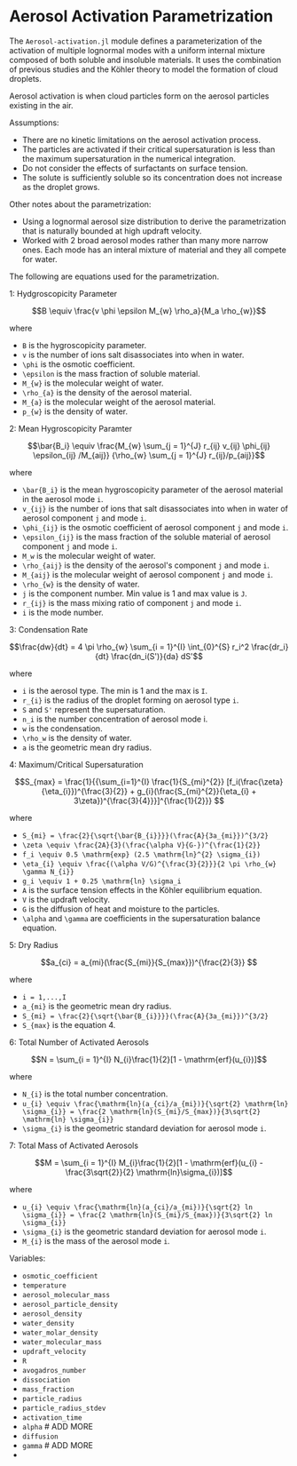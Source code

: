 # Aerosol Activation Parametrization

The `Aerosol-activation.jl` module defines a parameterization of
  the activation of multiple lognormal modes with a uniform internal mixture 
  composed of both soluble and insoluble materials.
It uses the combination of previous studies and the Köhler theory to model the formation of cloud droplets.

Aerosol activation is when cloud particles form on the aerosol particles existing in the air.

Assumptions:
  - There are no kinetic limitations on the aerosol activation process.
  - The particles are activated if their critical supersaturation is less than the maximum supersaturation in the numerical integration.
  - Do not consider the effects of surfactants on surface tension.
  - The solute is sufficiently soluble so its concentration does not increase as the droplet grows.

Other notes about the parametrization:
  - Using a lognormal aerosol size distribution to derive the parametrization that is naturally bounded at high updraft velocity.
  - Worked with 2 broad aerosol modes rather than many more narrow ones. Each mode has an interal mixture of material and they all compete for water.

The following are equations used for the parametrization.

1: Hydgroscopicity Parameter
```math
B \equiv \frac{v \phi \epsilon M_{w} \rho_a}{M_a \rho_{w}}
```
where
  - ``B`` is the hygroscopicity parameter.
  - ``v`` is the number of ions salt disassociates into when in water.
  - ``\phi`` is the osmotic coefficient.
  - ``\epsilon`` is the mass fraction of soluble material.
  - ``M_{w}`` is the molecular weight of water.
  - ``\rho_{a}`` is the density of the aerosol material.
  - ``M_{a}`` is the molecular weight of the aerosol material.
  - ``p_{w}`` is the density of water.

2: Mean Hygroscopicity Paramter
```math
\bar{B_i} \equiv \frac{M_{w} \sum_{j = 1}^{J} r_{ij} v_{ij} \phi_{ij} \epsilon_{ij} /M_{aij}} {\rho_{w} \sum_{j = 1}^{J} r_{ij}/p_{aij}}
```
where
  - ``\bar{B_i}`` is the mean hygroscopicity parameter of the aerosol material in the aerosol mode ``i``.
  - ``v_{ij}`` is the number of ions that salt disassociates into when in water of aerosol component ``j`` and mode ``i``.
  - ``\phi_{ij}`` is the osmotic coefficient of aerosol component ``j`` and mode ``i``.
  - ``\epsilon_{ij}`` is the mass fraction of the soluble material of aerosol component ``j`` and mode ``i``.
  - ``M_w`` is the molecular weight of water.
  - ``\rho_{aij}`` is the density of the aerosol's component ``j`` and mode ``i``.
  - ``M_{aij}`` is the molecular weight of aerosol component ``j`` and mode ``i``.
  - ``\rho_{w}`` is the density of water.
  - ``j`` is the component number. Min value is 1 and max value is ``J``.
  - ``r_{ij}`` is the mass mixing ratio of component ``j`` and mode ``i``.
  - ``i`` is the mode number.

3: Condensation Rate
```math
\frac{dw}{dt} = 4 \pi \rho_{w} \sum_{i = 1}^{I} \int_{0}^{S} r_i^2 \frac{dr_i}{dt} \frac{dn_i(S')}{da} dS'
```
where
  - ``i`` is the aerosol type. The min is 1 and the max is ``I``.
  - ``r_{i}`` is the radius of the droplet forming on aerosol type ``i``.
  - ``S`` and ``S'`` represent the supersaturation.
  - ``n_i`` is the number concentration of aerosol mode i.
  - ``w`` is the condensation.
  - ``\rho_w`` is the density of water.
  - ``a`` is the geometric mean dry radius.

4: Maximum/Critical Supersaturation
```math
S_{max} = \frac{1}{{\sum_{i=1}^{I} \frac{1}{S_{mi}^{2}} [f_i(\frac{\zeta}{\eta_{i}})^{\frac{3}{2}} + g_{i}(\frac{S_{mi}^{2}}{\eta_{i} + 3\zeta})^{\frac{3}{4}}}]^{\frac{1}{2}}}

```
where
  - ``S_{mi} = \frac{2}{\sqrt{\bar{B_{i}}}}(\frac{A}{3a_{mi}})^{3/2}``
  - ``\zeta \equiv \frac{2A}{3}(\frac{\alpha V}{G-})^{\frac{1}{2}}``
  - ``f_i \equiv 0.5 \mathrm{exp} (2.5 \mathrm{ln}^{2} \sigma_{i})``
  - ``\eta_{i} \equiv \frac{(\alpha V/G)^{\frac{3}{2}}}{2 \pi \rho_{w} \gamma N_{i}}``
  - ``g_i \equiv 1 + 0.25 \mathrm{ln} \sigma_i``
  - ``A`` is the surface tension effects in the Köhler equilibrium equation.
  - ``V`` is the updraft velocity.
  - ``G`` is the diffusion of heat and moisture to the particles.
  - ``\alpha`` and ``\gamma`` are coefficients in the supersaturation balance equation.

5: Dry Radius
```math
a_{ci} = a_{mi}(\frac{S_{mi}}{S_{max}})^{\frac{2}{3}}       
```
where
  - ``i = 1,...,I``
  - ``a_{mi}`` is the geometric mean dry radius.
  -  ``S_{mi} = \frac{2}{\sqrt{\bar{B_{i}}}}(\frac{A}{3a_{mi}})^{3/2}``
  - ``S_{max}`` is the equation 4.

6: Total Number of Activated Aerosols
```math
N = \sum_{i = 1}^{I} N_{i}\frac{1}{2}[1 - \mathrm{erf}(u_{i})]
```
where
  - ``N_{i}`` is the total number concentration.
  - ``u_{i} \equiv \frac{\mathrm{ln}(a_{ci}/a_{mi})}{\sqrt{2} \mathrm{ln} \sigma_{i}} = \frac{2 \mathrm{ln}(S_{mi}/S_{max})}{3\sqrt{2} \mathrm{ln} \sigma_{i}}``
  - ``\sigma_{i}`` is the geometric standard deviation for aerosol mode ``i``.

7: Total Mass of Activated Aerosols
```math
M = \sum_{i = 1}^{I} M_{i}\frac{1}{2}[1 - \mathrm{erf}(u_{i} - \frac{3\sqrt{2}}{2} \mathrm{ln}\sigma_{i})]
```
where
  - ``u_{i} \equiv \frac{\mathrm{ln}(a_{ci}/a_{mi})}{\sqrt{2} ln \sigma_{i}} = \frac{2 \mathrm{ln}(S_{mi}/S_{max})}{3\sqrt{2} ln \sigma_{i}}``
  - ``\sigma_{i}`` is the geometric standard deviation for aerosol mode ``i``.
  - ``M_{i}`` is the mass of the aerosol mode ``i``.


Variables:
  - ``osmotic_coefficient`` 
  - ``temperature``
  - ``aerosol_molecular_mass``
  - ``aerosol_particle_density``
  - ``aerosol_density``
  - ``water_density``
  - ``water_molar_density``
  - ``water_molecular_mass``
  - ``updraft_velocity``
  - ``R``
  - ``avogadros_number``
  - ``dissociation``
  - ``mass_fraction``
  - ``particle_radius``
  - ``particle_radius_stdev``
  - ``activation_time``
  - ``alpha`` # ADD MORE
  - ``diffusion``
  -  ``gamma`` # ADD MORE
  - 